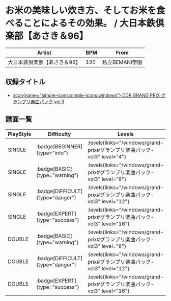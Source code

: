 # お米の美味しい炊き方、そしてお米を食べることによるその効果。 / 大日本鉄倶楽部【あさき＆96】

|Artist|BPM|From|
|------|---|----|
|大日本鉄倶楽部【あさき＆96】|190|私立BEMANI学園|

## 収録タイトル

- [:icon{name="simple-icons:simple-icons:windows"} DDR GRAND PRIX グランプリ楽曲パック vol.3](/windows/grand-prix#グランプリ楽曲パック-vol3)

## 譜面一覧

|PlayStyle|Difficulty|Levels|Notes|Movie|
|---------|----------|------|-----|-----|
|SINGLE| :badge[BEGINNER]{type="info"}| :levels{links="/windows/grand-prix#グランプリ楽曲パック-vol3" level="4"}|183/13||
|SINGLE| :badge[BASIC]{type="warning"}| :levels{links="/windows/grand-prix#グランプリ楽曲パック-vol3" level="8"}|301/14||
|SINGLE| :badge[DIFFICULT]{type="danger"}| :levels{links="/windows/grand-prix#グランプリ楽曲パック-vol3" level="12"}|516/7||
|SINGLE| :badge[EXPERT]{type="success"}| :levels{links="/windows/grand-prix#グランプリ楽曲パック-vol3" level="16"}|679/6||
|DOUBLE| :badge[BASIC]{type="warning"}| :levels{links="/windows/grand-prix#グランプリ楽曲パック-vol3" level="8"}|301/14||
|DOUBLE| :badge[DIFFICULT]{type="danger"}| :levels{links="/windows/grand-prix#グランプリ楽曲パック-vol3" level="12"}|516/7||
|DOUBLE| :badge[EXPERT]{type="success"}| :levels{links="/windows/grand-prix#グランプリ楽曲パック-vol3" level="16"}|677/6||
